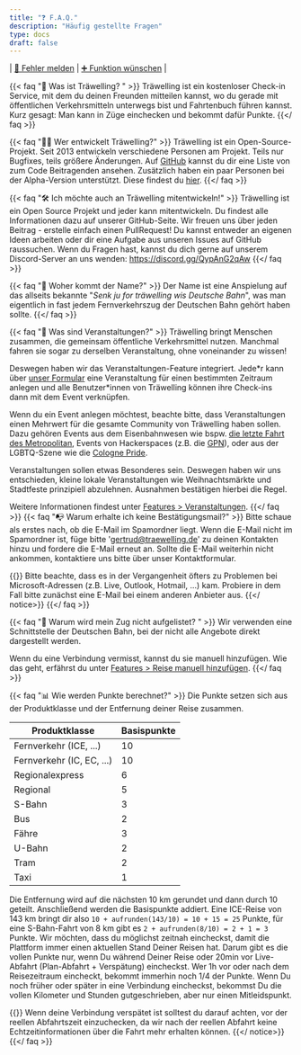 ```yaml
---
title: "❓ F.A.Q."
description: "Häufig gestellte Fragen"
type: docs
draft: false
---
```

| [🐛 Fehler melden](https://github.com/Traewelling/traewelling/issues/new?assignees=&labels=bug%2CTo+Do&template=bug_report.md)
| [➕ Funktion wünschen](https://github.com/Traewelling/traewelling/issues/new?assignees=&labels=enhancement&template=feature_request.md&title=)
| 

{{< faq "🔗 Was ist Träwelling? " >}}
Träwelling ist ein kostenloser Check-in Service, mit dem du deinen Freunden mitteilen kannst, wo du gerade mit öffentlichen Verkehrsmitteln unterwegs bist und Fahrtenbuch führen kannst. Kurz gesagt: Man kann in Züge einchecken und bekommt dafür Punkte.
{{</ faq >}}

{{< faq "🧑‍💻 Wer entwickelt Träwelling?" >}}
Träwelling ist ein Open-Source-Projekt. Seit 2013 entwickeln verschiedene Personen am Projekt.
Teils nur Bugfixes, teils größere Änderungen.
Auf [GitHub](https://github.com/Traewelling/traewelling/graphs/contributors) kannst du dir eine Liste von zum Code Beitragenden ansehen. 
Zusätzlich haben ein paar Personen bei der Alpha-Version unterstützt.
Diese findest du [hier](https://traewelling.de/humans.txt). 
{{</ faq >}}

{{< faq "🛠️ Ich möchte auch an Träwelling mitentwickeln!" >}}
Träwelling ist ein Open Source Projekt und jeder kann mitentwickeln. 
Du findest alle Informationen dazu auf unserer GitHub-Seite. 
Wir freuen uns über jeden Beitrag - erstelle einfach einen PullRequest! 
Du kannst entweder an eigenen Ideen arbeiten oder dir eine Aufgabe aus unseren Issues auf GitHub raussuchen. 
Wenn du Fragen hast, kannst du dich gerne auf unserem Discord-Server an uns wenden: https://discord.gg/QypAnG2qAw
{{</ faq >}}

{{< faq "🤔 Woher kommt der Name?" >}}
Der Name ist eine Anspielung auf das allseits bekannte "*Senk ju for träwelling wis Deutsche Bahn*", was man eigentlich in fast jedem Fernverkehrszug der Deutschen Bahn gehört haben sollte.
{{</ faq >}}

{{< faq "🎉 Was sind Veranstaltungen?" >}}
Träwelling bringt Menschen zusammen, die gemeinsam öffentliche Verkehrsmittel nutzen.
Manchmal fahren sie sogar zu derselben Veranstaltung, ohne voneinander zu wissen!

Deswegen haben wir das Veranstaltungen-Feature integriert.
Jede\*r kann über [unser Formular](https://traewelling.de/events/suggest) eine Veranstaltung für einen bestimmten Zeitraum anlegen und alle Benutzer\*innen von Träwelling können ihre Check-ins dann mit dem Event verknüpfen.

Wenn du ein Event anlegen möchtest, beachte bitte, dass Veranstaltungen einen Mehrwert für die gesamte Community von Träwelling haben sollen.
Dazu gehören Events aus dem Eisenbahnwesen wie bspw. [die letzte Fahrt des Metropolitan](https://traewelling.de/statuses/event/letzte_fahrt_des_met), Events von Hackerspaces (z.B. die [GPN](https://traewelling.de/statuses/event/gpn20)), oder aus der LGBTQ-Szene wie die [Cologne Pride](https://traewelling.de/statuses/event/csd_koln_2022).

Veranstaltungen sollen etwas Besonderes sein. Deswegen haben wir uns entschieden, kleine lokale Veranstaltungen wie Weihnachtsmärkte und Stadtfeste prinzipiell abzulehnen. Ausnahmen bestätigen hierbei die Regel.

Weitere Informationen findest unter [Features > Veranstaltungen](/features/events).
{{</ faq >}}
{{< faq "📭 Warum erhalte ich keine Bestätigungsmail?" >}}
 Bitte schaue als erstes nach, ob die E-Mail im Spamordner liegt. Wenn die E-Mail nicht im Spamordner ist, füge bitte 'gertrud@traewelling.de' zu deinen Kontakten hinzu und fordere die E-Mail erneut an. Sollte die E-Mail weiterhin nicht ankommen, kontaktiere uns bitte über unser Kontaktformular.


{{<notice info>}}
Bitte beachte, dass es in der Vergangenheit öfters zu Problemen bei Microsoft-Adressen (z.B. Live, Outlook, Hotmail, ...) kam. Probiere in dem Fall bitte zunächst eine E-Mail bei einem anderen Anbieter aus.
{{</ notice>}}
{{</ faq >}}

{{< faq "🚂 Warum wird mein Zug nicht aufgelistet? " >}}
Wir verwenden eine Schnittstelle der Deutschen Bahn, bei der nicht alle Angebote direkt dargestellt werden.

Wenn du eine Verbindung vermisst, kannst du sie manuell hinzufügen.
Wie das geht, erfährst du unter [Features > Reise manuell hinzufügen](/features/manual-trips).
{{</ faq >}}

{{< faq "📊 Wie werden Punkte berechnet?" >}}
Die Punkte setzen sich aus der Produktklasse und der Entfernung deiner Reise zusammen.

| Produktklasse             | Basispunkte |
|---------------------------|-------------|
| Fernverkehr (ICE, ...)    | 10          |
| Fernverkehr (IC, EC, ...) | 10          |
| Regionalexpress           | 6           |
| Regional                  | 5           |
| S-Bahn                    | 3           |
| Bus                       | 2           |
| Fähre                     | 3           |
| U-Bahn                    | 2           |
| Tram                      | 2           |
| Taxi                      | 1           |


Die Entfernung wird auf die nächsten 10 km gerundet und dann durch 10 geteilt. Anschließend werden die Basispunkte addiert.
Eine ICE-Reise von 143 km bringt dir also `10 + aufrunden(143/10) = 10 + 15 = 25` Punkte, für eine S-Bahn-Fahrt von 8 km gibt es `2 + aufrunden(8/10) = 2 + 1 = 3` Punkte.
Wir möchten, dass du möglichst zeitnah eincheckst, damit die Plattform immer einen aktuellen Stand Deiner Reisen hat. Darum gibt es die vollen Punkte nur, wenn Du während Deiner Reise oder 20min vor Live-Abfahrt (Plan-Abfahrt + Verspätung) eincheckst. Wer 1h vor oder nach dem Reisezeitraum eincheckt, bekommt immerhin noch 1/4 der Punkte. Wenn Du noch früher oder später in eine Verbindung eincheckst, bekommst Du die vollen Kilometer und Stunden gutgeschrieben, aber nur einen Mitleidspunkt.

{{<notice info>}}
Wenn deine Verbindung verspätet ist solltest du darauf achten, vor der reellen Abfahrtszeit einzuchecken, da wir nach der reellen Abfahrt keine Echtzeitinformationen über die Fahrt mehr erhalten können.
{{</ notice>}}
{{</ faq >}}
